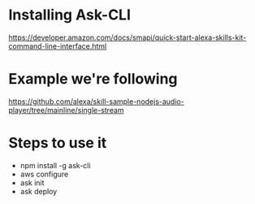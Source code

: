 

# Installing Ask-CLI
https://developer.amazon.com/docs/smapi/quick-start-alexa-skills-kit-command-line-interface.html

# Example we're following 
https://github.com/alexa/skill-sample-nodejs-audio-player/tree/mainline/single-stream

# Steps to use it
* npm install -g ask-cli
* aws configure
* ask init
* ask deploy 

